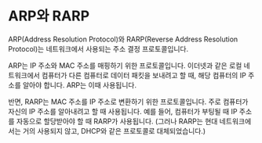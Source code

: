 # ARP와 RARP
ARP(Address Resolution Protocol)와 RARP(Reverse Address Resolution Protocol)는 네트워크에서 사용되는 주소 결정 프로토콜입니다.

ARP는 IP 주소와 MAC 주소를 매핑하기 위한 프로토콜입니다. 
이더넷과 같은 로컬 네트워크에서 컴퓨터가 다른 컴퓨터로 데이터 패킷을 보내려고 할 때, 해당 컴퓨터의 IP 주소를 알아야 합니다. ARP는 이때 사용됩니다.

반면, RARP는 MAC 주소를 IP 주소로 변환하기 위한 프로토콜입니다. 
주로 컴퓨터가 자신의 IP 주소를 알아내려고 할 때 사용됩니다. 예를 들어, 컴퓨터가 부팅될 때 IP 주소를 자동으로 할당받아야 할 때 RARP가 사용됩니다.
(그러나 RARP는 현대 네트워크에서는 거의 사용되지 않고, DHCP와 같은 프로토콜로 대체되었습니다.)

